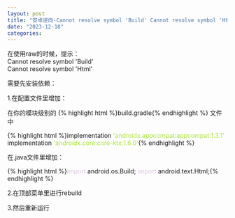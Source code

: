 ```yaml
---
layout: post
title: "安卓逆向-Cannot resolve symbol 'Build' Cannot resolve symbol 'Html'"
date: "2023-12-18"
categories: 
---
```

<p>在使用raw的时候，提示：<br />
Cannot resolve symbol &#39;Build&#39;<br />
Cannot resolve symbol &#39;Html&#39;</p>
<p>需要先安装依赖：</p>
<p>1.在配置文件里增加：</p>
<p>在你的模块级别的 {% highlight html %}build.gradle{% endhighlight %} 文件中</p>
{% highlight html %}implementation <span style="color:#abe338">&#39;androidx.appcompat:appcompat:1.3.1&#39;</span>
implementation <span style="color:#abe338">&#39;androidx.core:core-ktx:1.6.0&#39;</span>{% endhighlight %}
<p>在.java文件里增加：</p>
{% highlight html %}<span style="color:#dcc6e0">import</span> android.os.Build;
<span style="color:#dcc6e0">import</span> android.text.Html;{% endhighlight %}
<p>2.在顶部菜单里进行rebuild</p>
<p>3.然后重新运行</p>
<p>&nbsp;</p>
